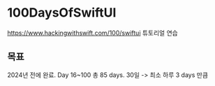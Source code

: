 # 100DaysOfSwiftUI
https://www.hackingwithswift.com/100/swiftui 튜토리얼 연습

## 목표

2024년 전에 완료. Day 16~100 총 85 days. 30일 -> 최소 하루 3 days 만큼

